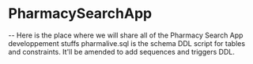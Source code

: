 # PharmacySearchApp
-- Here is the place where we will share all of the Pharmacy Search App developpement stuffs
pharmalive.sql is the schema DDL script for tables and constraints. It'll be amended to add sequences and triggers DDL.
